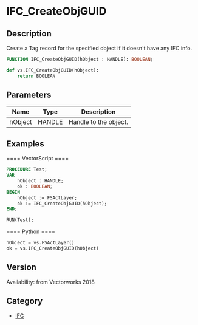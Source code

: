 # IFC_CreateObjGUID

## Description
Create a Tag record for the specified object if it doesn't have any IFC info.

```pascal
FUNCTION IFC_CreateObjGUID(hObject : HANDLE): BOOLEAN;
```

```python
def vs.IFC_CreateObjGUID(hObject):
    return BOOLEAN
```

## Parameters
|Name|Type|Description|
|---|---|---|
|hObject|HANDLE|Handle to the object.|

## Examples
==== VectorScript ====
```pascal
PROCEDURE Test;
VAR
	hObject : HANDLE;
	ok : BOOLEAN;
BEGIN
	hObject := FSActLayer;
	ok := IFC_CreateObjGUID(hObject);
END;

RUN(Test);
```
==== Python ====
```python
hObject = vs.FSActLayer()
ok = vs.IFC_CreateObjGUID(hObject)
```

## Version
Availability: from Vectorworks 2018

## Category
* [IFC](../Categories/IFC.md)
